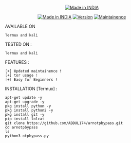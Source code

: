  
 <p align="center">
<a href="https://bit.ly/30yDbd5"><img title="Made in INDIA" src="https://img.shields.io/badge/MADE%20IN-INDIA-SCRIPT?colorA=%23ff8100&colorB=%23017e40&colorC=%23ff0000&style=for-the-badge"></a>
</p>
 
 <p align="center">
<a href="https://bit.ly/30yDbd5"><img title="Made in INDIA" src="https://img.shields.io/badge/Tool-Ighack-green.svg"></a>
<a href="https://bit.ly/30yDbd5"><img title="Version" src="https://img.shields.io/badge/Version-1.0-green.svg?style=flat-square"></a>
<a href="https://bit.ly/30yDbd5"><img title="Maintainence" src="https://img.shields.io/badge/Maintained%3F-yes-green.svg"></a>
</p>
 
 
 
 
 
 
 AVAILABLE ON

    Termux and kali

TESTED ON :

    Termux and kali 


FEATURES :

    [+] Updated maintainence !
    [+] tor usage !
    [+] Easy for Beginners !

INSTALLATION [Termux] :

    apt-get update -y
    apt-get upgrade -y
    pkg install python -y
    pkg install python2 -y
    pkg install git -y
    pip install lolcat
    git clone https://github.com/ABDUL174/arnotpbypass.git
    cd arnotpbypass
    ls
    python3 otpbypass.py
